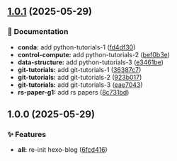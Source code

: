 

## [1.0.1](https://github.com/soppylzz/soppy-ie/compare/v1.0.0...v1.0.1) (2025-05-29)


### 📝 Documentation

* **conda:** add python-tutorials-1 ([fd4df30](https://github.com/soppylzz/soppy-ie/commit/fd4df30366ac3f7ccf78e38e29833ed04cf099ac))
* **control-compute:** add python-tutorials-2 ([bef0b3e](https://github.com/soppylzz/soppy-ie/commit/bef0b3e99a3f0d4e09faddb21b82812bdd4be3f5))
* **data-structure:** add python-tutorials-3 ([e3461be](https://github.com/soppylzz/soppy-ie/commit/e3461be22b83281a1b280529e4cad1d27ae6393f))
* **git-tutorials:** add git-tutorials-1 ([36387c7](https://github.com/soppylzz/soppy-ie/commit/36387c7b756b2fbf736762c6bce42a5ce523c7ee))
* **git-tutorials:** add git-tutorials-2 ([923b017](https://github.com/soppylzz/soppy-ie/commit/923b0179ea9f82266709cc852693f77a2675b424))
* **git-tutorials:** add git-tutorials-3 ([eae7043](https://github.com/soppylzz/soppy-ie/commit/eae70438fc5b394cbbdfb385d294a6936d686d35))
* **rs-paper-g1:** add rs papers ([8c731bd](https://github.com/soppylzz/soppy-ie/commit/8c731bd80c539df03c78c1ef2e781add7769981d))

## 1.0.0 (2025-05-29)


### ✨ Features

* **all:** re-init hexo-blog ([6fcd416](https://github.com/soppylzz/soppy-ie/commit/6fcd416bc0eaffb937c62a75f310f44825a47b56))

